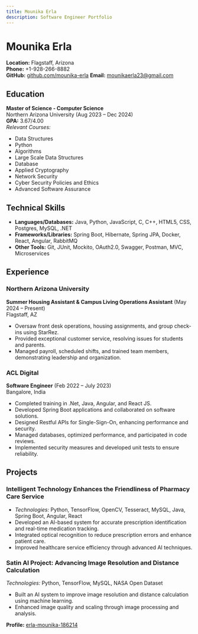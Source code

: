 ```yaml
---
title: Mounika Erla
description: Software Engineer Portfolio
---
```


# Mounika Erla

**Location:** Flagstaff, Arizona  
**Phone:** +1-928-266-8882  
**GitHub:** [github.com/mounika-erla](https://github.com/mounika-erla)
**Email:** [mounikaerla23@gmail.com](mailto:mounikaerla23@gmail.com)
 

## Education

**Master of Science - Computer Science**  
Northern Arizona University (Aug 2023 – Dec 2024)  
**GPA:** 3.67/4.00  
*Relevant Courses:*  
- Data Structures  
- Python  
- Algorithms  
- Large Scale Data Structures  
- Database  
- Applied Cryptography  
- Network Security  
- Cyber Security Policies and Ethics  
- Advanced Software Assurance  

## Technical Skills

- **Languages/Databases:** Java, Python, JavaScript, C, C++, HTML5, CSS, Postgres, MySQL, .NET  
- **Frameworks/Libraries:** Spring Boot, Hibernate, Spring JPA, Docker, React, Angular, RabbitMQ  
- **Other Tools:** Git, JUnit, Mockito, OAuth2.0, Swagger, Postman, MVC, Microservices  

## Experience

### Northern Arizona University  
**Summer Housing Assistant & Campus Living Operations Assistant** (May 2024 – Present)  
Flagstaff, AZ  
- Oversaw front desk operations, housing assignments, and group check-ins using StarRez.  
- Provided exceptional customer service, resolving issues for students and parents.  
- Managed payroll, scheduled shifts, and trained team members, demonstrating leadership and organization.

### ACL Digital  
**Software Engineer** (Feb 2022 – July 2023)  
Bangalore, India  
- Completed training in .Net, Java, Angular, and React JS.  
- Developed Spring Boot applications and collaborated on software solutions.  
- Designed Restful APIs for Single-Sign-On, enhancing performance and security.  
- Managed databases, optimized performance, and participated in code reviews.  
- Implemented security measures and developed unit tests to ensure reliability.

## Projects

### Intelligent Technology Enhances the Friendliness of Pharmacy Care Service  
- *Technologies:* Python, TensorFlow, OpenCV, Tesseract, MySQL, Java, Spring Boot, Angular, React  
- Developed an AI-based system for accurate prescription identification and real-time medication tracking.  
- Integrated optical recognition to reduce prescription errors and enhance patient care.  
- Improved healthcare service efficiency through advanced AI techniques.

### Satin AI Project: Advancing Image Resolution and Distance Calculation  
*Technologies:* Python, TensorFlow, MySQL, NASA Open Dataset  
- Built an AI system to improve image resolution and distance calculation using machine learning.  
- Enhanced image quality and scaling through image processing and analysis.

**Profile:** [erla-mounika-186214](https://github.com/mounika-erla)
